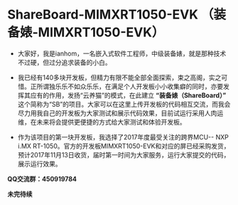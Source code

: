 # ShareBoard-MIMXRT1050-EVK （装备婊-MIMXRT1050-EVK）
- 大家好，我是ianhom，一名嵌入式软件工程师，中级装备婊，就是那种技术不过硬，但过分追求装备的小白。
- 我已经有140多块开发板，但精力有限不能全部全面探索，束之高阁，实之可惜。正所谓独乐乐不如众乐乐，在满足个人开发板小小收集癖的同时，亦要发挥其应有的作用，发扬“云养猫”的模式，在此建立 **“装备婊（ShareBoard）”** 这个简称为“SB”的项目。大家可以在这里上传开发板的代码相互交流，而我会尽力用我自己的开发板为大家测试和展示代码效果，目前试运行采用人肉运维，在未来将会提供更便捷的方式给大家测试和体验开发板。

- 作为该项目的第一块开发板，我选择了2017年度最受关注的跨界MCU-- NXP i.MX RT-1050。官方的开发板MIMXRT1050-EVK和对应的屏已经采购发货，预计2017年11月13日收货，届时第一时间为大家服务，运行大家提交的代码，展示运行效果。


**QQ交流群：450919784**

**未完待续**

